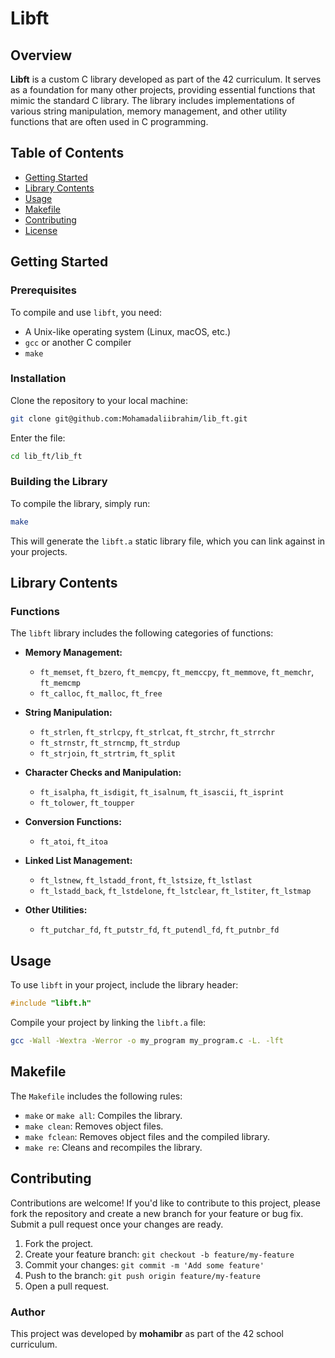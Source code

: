 
# Libft

## Overview

**Libft** is a custom C library developed as part of the 42 curriculum. It serves as a foundation for many other projects, providing essential functions that mimic the standard C library. The library includes implementations of various string manipulation, memory management, and other utility functions that are often used in C programming.

## Table of Contents

- [Getting Started](#getting-started)
- [Library Contents](#library-contents)
- [Usage](#usage)
- [Makefile](#makefile)
- [Contributing](#contributing)
- [License](#license)

## Getting Started

### Prerequisites

To compile and use `libft`, you need:
- A Unix-like operating system (Linux, macOS, etc.)
- `gcc` or another C compiler
- `make`

### Installation

Clone the repository to your local machine:

```bash
git clone git@github.com:Mohamadaliibrahim/lib_ft.git
```
Enter the file:
```bash
cd lib_ft/lib_ft
```

### Building the Library

To compile the library, simply run:

```bash
make
```

This will generate the `libft.a` static library file, which you can link against in your projects.

## Library Contents

### Functions

The `libft` library includes the following categories of functions:

- **Memory Management:**
  - `ft_memset`, `ft_bzero`, `ft_memcpy`, `ft_memccpy`, `ft_memmove`, `ft_memchr`, `ft_memcmp`
  - `ft_calloc`, `ft_malloc`, `ft_free`

- **String Manipulation:**
  - `ft_strlen`, `ft_strlcpy`, `ft_strlcat`, `ft_strchr`, `ft_strrchr`
  - `ft_strnstr`, `ft_strncmp`, `ft_strdup`
  - `ft_strjoin`, `ft_strtrim`, `ft_split`

- **Character Checks and Manipulation:**
  - `ft_isalpha`, `ft_isdigit`, `ft_isalnum`, `ft_isascii`, `ft_isprint`
  - `ft_tolower`, `ft_toupper`

- **Conversion Functions:**
  - `ft_atoi`, `ft_itoa`

- **Linked List Management:**
  - `ft_lstnew`, `ft_lstadd_front`, `ft_lstsize`, `ft_lstlast`
  - `ft_lstadd_back`, `ft_lstdelone`, `ft_lstclear`, `ft_lstiter`, `ft_lstmap`

- **Other Utilities:**
  - `ft_putchar_fd`, `ft_putstr_fd`, `ft_putendl_fd`, `ft_putnbr_fd`

## Usage

To use `libft` in your project, include the library header:

```c
#include "libft.h"
```

Compile your project by linking the `libft.a` file:

```bash
gcc -Wall -Wextra -Werror -o my_program my_program.c -L. -lft
```

## Makefile

The `Makefile` includes the following rules:

- `make` or `make all`: Compiles the library.
- `make clean`: Removes object files.
- `make fclean`: Removes object files and the compiled library.
- `make re`: Cleans and recompiles the library.

## Contributing

Contributions are welcome! If you'd like to contribute to this project, please fork the repository and create a new branch for your feature or bug fix. Submit a pull request once your changes are ready.

1. Fork the project.
2. Create your feature branch: `git checkout -b feature/my-feature`
3. Commit your changes: `git commit -m 'Add some feature'`
4. Push to the branch: `git push origin feature/my-feature`
5. Open a pull request.


### Author

This project was developed by **mohamibr** as part of the 42 school curriculum.
